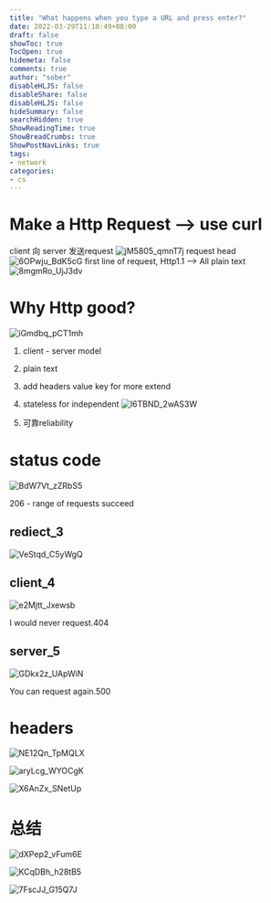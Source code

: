 ```yaml
---
title: "What happens when you type a URL and press enter?"
date: 2022-03-29T11:10:49+08:00
draft: false
showToc: true
TocOpen: true
hidemeta: false
comments: true
author: "sober"
disableHLJS: false 
disableShare: false
disableHLJS: false
hideSummary: false
searchHidden: true
ShowReadingTime: true
ShowBreadCrumbs: true
ShowPostNavLinks: true
tags:
- network
categories:
- cs
---
```


# Make a Http Request --> use curl

client 向 server 发送request
![jM5805_qmnT7j](https://cdn.jsdelivr.net/gh/h3x311/upic@main/uPic/2022/jM5805_qmnT7j.jpg)
request head
![6OPwju_BdK5cG](https://cdn.jsdelivr.net/gh/h3x311/upic@main/uPic/2022/6OPwju_BdK5cG.png)
first line of request, Http1.1 --> All plain text
![8mgmRo_UjJ3dv](https://cdn.jsdelivr.net/gh/h3x311/upic@main/uPic/2022/8mgmRo_UjJ3dv.png)

# Why Http good?

![iGmdbq_pCT1mh](https://cdn.jsdelivr.net/gh/h3x311/upic@main/uPic/2022/iGmdbq_pCT1mh.png)

1. client - server model

2. plain text

3. add headers value key for more extend

4. stateless for independent
![l6TBND_2wAS3W](https://cdn.jsdelivr.net/gh/h3x311/upic@main/uPic/2022/l6TBND_2wAS3W.jpg)

5. 可靠reliability



# status code

![BdW7Vt_zZRbS5](https://cdn.jsdelivr.net/gh/h3x311/upic@main/uPic/2022/BdW7Vt_zZRbS5.png)

206 - range of requests succeed

## rediect_3

![VeStqd_C5yWgQ](https://cdn.jsdelivr.net/gh/h3x311/upic@main/uPic/2022/VeStqd_C5yWgQ.png)

## client_4

![e2Mjtt_Jxewsb](https://cdn.jsdelivr.net/gh/h3x311/upic@main/uPic/2022/e2Mjtt_Jxewsb.jpg)

I would never request.404

## server_5

![GDkx2z_UApWiN](https://cdn.jsdelivr.net/gh/h3x311/upic@main/uPic/2022/GDkx2z_UApWiN.png)

You can request again.500

# headers

![NE12Qn_TpMQLX](https://cdn.jsdelivr.net/gh/h3x311/upic@main/uPic/2022/NE12Qn_TpMQLX.jpg)


![aryLcg_WYOCgK](https://cdn.jsdelivr.net/gh/h3x311/upic@main/uPic/2022/aryLcg_WYOCgK.jpg)

![X6AnZx_SNetUp](https://cdn.jsdelivr.net/gh/h3x311/upic@main/uPic/2022/X6AnZx_SNetUp.jpg)

# 总结

![dXPep2_vFum6E](https://cdn.jsdelivr.net/gh/h3x311/upic@main/uPic/2022/dXPep2_vFum6E.png)

![KCqDBh_h28tB5](https://cdn.jsdelivr.net/gh/h3x311/upic@main/uPic/2022/KCqDBh_h28tB5.png)

![7FscJJ_G15Q7J](https://cdn.jsdelivr.net/gh/h3x311/upic@main/uPic/2022/7FscJJ_G15Q7J.png)